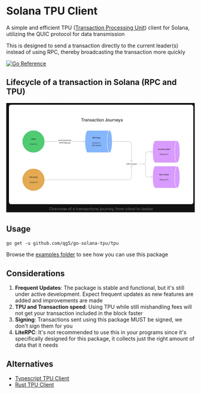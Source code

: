 # Solana TPU Client

A simple and efficient TPU ([Transaction Processing Unit](https://docs.solanalabs.com/validator/tpu)) client for Solana, utilizing the QUIC protocol for data transmission

This is designed to send a transaction directly to the current leader(s) instead of using RPC, thereby broadcasting the transaction more quickly

[![Go Reference](https://pkg.go.dev/badge/github.com/qg5/go-solana-tpu.svg)](https://pkg.go.dev/github.com/qg5/go-solana-tpu)

## Lifecycle of a transaction in Solana (RPC and TPU)

![tx lifecycle](/docs/img/tx_lifecycle.png)

## Usage

```
go get -u github.com/qg5/go-solana-tpu/tpu
```

Browse the [examples folder](/examples) to see how you can use this package

## Considerations

1. **Frequent Updates**: The package is stable and functional, but it's still under active development. Expect frequent updates as new features are added and improvements are made
2. **TPU and Transaction speed**: Using TPU while still mishandling fees will not get your transaction included in the block faster
3. **Signing**: Transactions sent using this package MUST be signed, we don't sign them for you
4. **LiteRPC**: It's not recommended to use this in your programs since it's specifically designed for this package, it collects just the right amount of data that it needs

## Alternatives

- [Typescript TPU Client](https://github.com/lmvdz/tpu-client)
- [Rust TPU Client](https://crates.io/crates/solana-tpu-client)

